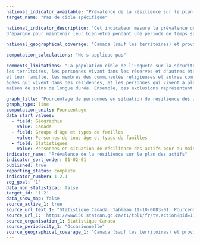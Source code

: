 ```yaml
---
national_indicator_available: "Prévalence de la résilience sur le plan des actifs"
target_name: "Pas de cible spécifique"

national_indicator_description: "Cet indicateur mesure la prévalence de la résilience sur le plan des actifs. Résilience des actifs est définie comme ayant suffisamment
d’épargne pour maintenir leur bien-être pendant une période de temps spécifiée."

national_geographical_coverage: "Canada (sauf les territoires) et provinces"

computation_calculations: "Ne s'applique pas"

comments_limitations: "La population cible de l'Enquête sur la sécurité financière est les familles canadiennes provenant des dix provinces. Sont exclus de l'enquête :
les territoires, les personnes vivant dans les réserves et d'autres établissements autochtones, les représentants officiels des pays étrangers qui vivent au Canada 
et leur famille, les membres des communautés religieuses et autres communautés, les membres des Forces canadiennes qui vivent sur les bases militaires, les personnes 
âgées qui vivent dans des résidences, et les personnes qui vivent à plein temps dans un établissement institutionnel, comme un établissement carcéral, un hôpital ou une 
maison de soins de longue durée. Ensemble, ces exclusions représentent environ 2 % de la population."

graph_title: "Pourcentage de personnes en situation de résilience des actifs"
graph_type: line
computation_units: Pourcentage
data_start_values:
  - field: Géographie
    value: Canada
  - field: Groupe d'âge et types de familles
    value: Personnes de tous âge et types de familles
  - field: Statistiques
    value: Personnes en situation de résilience des actifs pour au moins trois mois
indicator_name: "Prévalence de la résilience sur le plan des actifs"
indicator_sort_order: 01-02-01
published: true
reporting_status: complete
indicator_number: 1.2.1
sdg_goal: '1'
data_non_statistical: false
target_id: '1.2'
data_show_map: false
source_active_1: true
source_url_text_1: "Statistique Canada. Tableau 11-10-0083-01  Pourcentage de personnes en situation de résilience des actifs, Canada et provinces"
source_url_1: 'https://www150.statcan.gc.ca/t1/tbl1/fr/tv.action?pid=1110008301'
source_organisation_1: Statistique Canada
source_periodicity_1: "Occasionnelle"
source_geographical_coverage_1: "Canada (sauf les territoires) et provinces"
---
```

